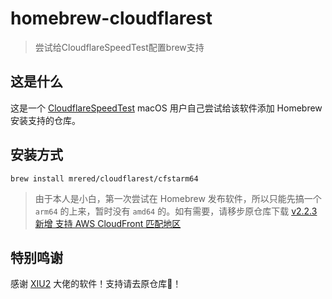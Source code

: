 # homebrew-cloudflarest
> 尝试给CloudflareSpeedTest配置brew支持

## 这是什么

这是一个 [CloudflareSpeedTest](https://github.com/XIU2/CloudflareSpeedTest) macOS 用户自己尝试给该软件添加 Homebrew 安装支持的仓库。

## 安装方式

```shell
brew install mrered/cloudflarest/cfstarm64
```

> 由于本人是小白，第一次尝试在 Homebrew 发布软件，所以只能先搞一个 `arm64` 的上来，暂时没有 `amd64` 的。如有需要，请移步原仓库下载  [v2.2.3 新增 支持 AWS CloudFront 匹配地区](https://github.com/XIU2/CloudflareSpeedTest/releases/tag/v2.2.3) 

## 特别鸣谢

感谢 [XIU2](https://github.com/XIU2) 大佬的软件！支持请去原仓库🌟！
